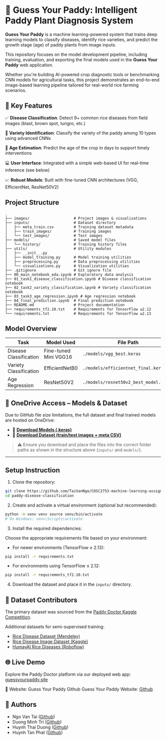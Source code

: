 # 🌾 Guess Your Paddy: Intelligent Paddy Plant Diagnosis System

**Guess Your Paddy** is a machine learning-powered system that trains deep learning models to classify diseases, identify rice varieties, and predict the growth stage (age) of paddy plants from image inputs.

This repository focuses on the model development pipeline, including training, evaluation, and exporting the final models used in the **Guess Your Paddy** web application.

Whether you're building AI-powered crop diagnostic tools or benchmarking CNN models for agricultural tasks, this project demonstrates an end-to-end image-based learning pipeline tailored for real-world rice farming scenarios.

## 🚀 Key Features

✅ **Disease Classification**: Detect 9+ common rice diseases from field images (blast, brown spot, tungro, etc.)

🌾 **Variety Identification**: Classify the variety of the paddy among 10 types using advanced CNNs

📅 **Age Estimation**: Predict the age of the crop in days to support timely interventions

💻 **User Interface**: Integrated with a simple web-based UI for real-time inference (see below)

📈 **Robust Models**: Built with fine-tuned CNN architectures (VGG, EfficientNet, ResNet50V2)

## Project Structure

```.
.
├── images/                    # Project images & visualizations
├── inputs/                    # Dataset directory
│   ├── meta_train.csv         # Training dataset metadata
│   ├── train_images/          # Training images
│   └── test_images/           # Test images
├── models/                    # Saved model files
│   └── history/               # Training history files
├── utils/                     # Utility modules
│   ├── __init__.py
│   ├── model_training.py      # Model training utilities
│   ├── preprocessing.py       # Data preprocessing utilities
│   └── visualizations.py      # Visualization utilities
├── .gitignore                 # Git ignore file
├── 00_main_notebook_eda.ipynb # Exploratory data analysis
├── 01_task1_disease_classification.ipynb # Disease classification notebook
├── 02_task2_variety_classification.ipynb # Variety classification notebook
├── 03_task3_age_regression.ipynb # Age regression notebook
├── 04_final_prediction.ipynb  # Final prediction notebook
├── README.md                  # Project documentation
├── requirements_tf2.10.txt    # Requirements for TensorFlow ≤2.12
└── requirements.txt           # Requirements for TensorFlow ≥2.13
```

## Model Overview

| Task                   | Model Used            | File Path                              |
| ---------------------- | --------------------- | -------------------------------------- |
| Disease Classification | Fine-tuned Mini VGG16 | `./models/vgg_best.keras`              |
| Variety Classification | EfficientNetB0        | `./models/efficientnet_final.keras`    |
| Age Regression         | ResNet50V2            | `./models/resnet50v2_best_model.keras` |

## 📁 OneDrive Access – Models & Dataset

Due to GitHub file size limitations, the full dataset and final trained models are hosted on OneDrive:

- 🔗 **[Download Models (.keras)](https://rmiteduau-my.sharepoint.com/:u:/g/personal/s3974892_rmit_edu_vn/EWxSvxikHoZIsf-Tgo5IujkBHE9WyciexSFyMs703t-PSw?e=SkljHF)**  
- 🔗 **[Download Dataset (train/test images + meta CSV)](https://rmiteduau-my.sharepoint.com/:u:/g/personal/s3974892_rmit_edu_vn/EUkoc-UYvH5GhDd2RG3dgWYBArESgj_gSWf7_Q0BDy6ZPQ?e=9A4yHH)**

> ⚠️ Ensure you download and place the files into the correct folder paths as shown in the structure above (`inputs/` and `models/`).

---

## Setup Instruction

1. Clone the repository:  

```bash
git clone https://github.com/TaiVanNgo/COSC2753-machine-learning-assignment-2
cd paddy-disease-classification
```

2. Create and activate a virtual environment (optional but recommended):

```bash
python -m venv venv source venv/bin/activate 
# On Windows: venv\Scripts\activate
```

3. Install the required dependencies:

Choose the appropriate requirements file based on your environment:

- For newer environments (TensorFlow ≥ 2.13):

```bash
pip install -r requirements.txt
```

- For environments using TensorFlow ≤ 2.12:

```bash
pip install -r requirements_tf2.10.txt
```

4. Download the dataset and place it in the `inputs/` directory.

## 📂 Dataset Contributors

The primary dataset was sourced from the [Paddy Doctor Kaggle Competition](https://www.kaggle.com/competitions/paddy-disease-classification/overview).

Additional datasets for semi-supervised training:

- [Rice Disease Dataset (Mendeley)](https://data.mendeley.com/datasets/fwcj7stb8r/1)
- [Rice Disease Image Dataset (Kaggle)](https://www.kaggle.com/datasets/minhhuy2810/rice-diseases-image-dataset)
- [HumayAI Rice Diseases (Roboflow)](https://universe.roboflow.com/humayai-kacn9/humay-ai-rice-diseases/dataset/4/download)

## 🌐 Live Demo

Explore the Paddy Doctor platform via our deployed web app: [guessyourpaddy.site](http://guessyourpaddy.site/)

🔗 Website: Guess Your Paddy
Github Guess Your Paddy Website: [Github](https://github.com/phatgg221/guess-your-paddy)

## 🤝 Authors

- Ngo Van Tai ([Github](https://github.com/TaiVanNgo))
- Duong Minh Tri ([Github](https://github.com/TriDuong070803))
- Huynh Thai Duong ([Github](https://github.com/TDuong04))
- Huynh Tan Phat ([Github](https://github.com/phatgg221))
